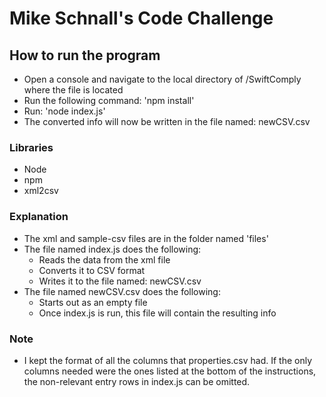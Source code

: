 # Mike Schnall's Code Challenge

## How to run the program
 - Open a console and navigate to the local directory of /SwiftComply where the file is located
 - Run the following command: 'npm install'
 - Run: 'node index.js'
 - The converted info will now be written in the file named: newCSV.csv

### Libraries
 - Node
 - npm
 - xml2csv


### Explanation
 - The xml and sample-csv files are in the folder named 'files'
 - The file named index.js does the following:
   - Reads the data from the xml file
   - Converts it to CSV format
   - Writes it to the file named: newCSV.csv
 - The file named newCSV.csv does the following:
   - Starts out as an empty file
   - Once index.js is run, this file will contain the resulting info

### Note
 - I kept the format of all the columns that properties.csv had. If the only columns needed were the ones listed at the bottom of the instructions, the non-relevant entry rows in index.js can be omitted.